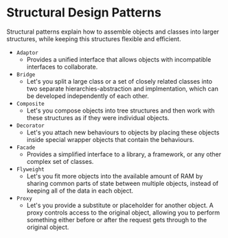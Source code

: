 # Structural Design Patterns
Structural patterns explain how to assemble objects and classes into larger structures, while keeping this structures flexible and efficient.
- `Adaptor`
  - Provides a unified interface that allows objects with incompatible interfaces to collaborate.
- `Bridge`
  - Let's you split a large class or a set of closely related classes into two separate hierarchies-abstraction and implmentation, which can be developed independently of each other.
- `Composite`
  - Let's you compose objects into tree structures and then work with these structures as if they were individual objects.
- `Decorator`
  - Let's you attach new behaviours to objects by placing these objects inside special wrapper objects that contain the behaviours.
- `Facade`
  - Provides a simplified interface to a library, a framework, or any other complex set of classes.
- `Flyweight`
  - Let's you fit more objects into the available amount of RAM by sharing common parts of state between multiple objects, instead of keeping all of the data in each object.
- `Proxy`
  - Let's you provide a substitute or placeholder for another object. A proxy controls access to the original object, allowing you to perform something either before or after the request gets through to the original object.
